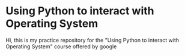 # Using Python to interact with Operating System

Hi, this is my practice repository for the "Using Python to interact with Operating System" course offered by google